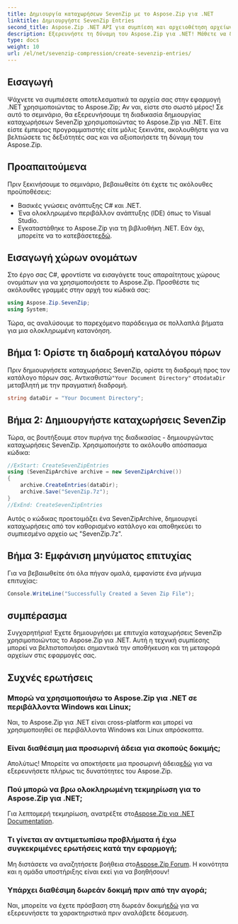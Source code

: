 ```yaml
---
title: Δημιουργία καταχωρήσεων SevenZip με το Aspose.Zip για .NET
linktitle: Δημιουργήστε SevenZip Entries
second_title: Aspose.Zip .NET API για συμπίεση και αρχειοθέτηση αρχείων
description: Εξερευνήστε τη δύναμη του Aspose.Zip για .NET! Μάθετε να δημιουργείτε καταχωρήσεις SevenZip βήμα προς βήμα. Συμπίεση αρχείων χωρίς κόπο. Κάντε λήψη τώρα για μια απρόσκοπτη εμπειρία ανάπτυξης.
type: docs
weight: 10
url: /el/net/sevenzip-compression/create-sevenzip-entries/
---
```


## Εισαγωγή

Ψάχνετε να συμπιέσετε αποτελεσματικά τα αρχεία σας στην εφαρμογή .NET χρησιμοποιώντας το Aspose.Zip; Αν ναι, είστε στο σωστό μέρος! Σε αυτό το σεμινάριο, θα εξερευνήσουμε τη διαδικασία δημιουργίας καταχωρήσεων SevenZip χρησιμοποιώντας το Aspose.Zip για .NET. Είτε είστε έμπειρος προγραμματιστής είτε μόλις ξεκινάτε, ακολουθήστε για να βελτιώσετε τις δεξιότητές σας και να αξιοποιήσετε τη δύναμη του Aspose.Zip.

## Προαπαιτούμενα

Πριν ξεκινήσουμε το σεμινάριο, βεβαιωθείτε ότι έχετε τις ακόλουθες προϋποθέσεις:

- Βασικές γνώσεις ανάπτυξης C# και .NET.
- Ένα ολοκληρωμένο περιβάλλον ανάπτυξης (IDE) όπως το Visual Studio.
-  Εγκαταστάθηκε το Aspose.Zip για τη βιβλιοθήκη .NET. Εάν όχι, μπορείτε να το κατεβάσετε[εδώ](https://releases.aspose.com/zip/net/).

## Εισαγωγή χώρων ονομάτων

Στο έργο σας C#, φροντίστε να εισαγάγετε τους απαραίτητους χώρους ονομάτων για να χρησιμοποιήσετε το Aspose.Zip. Προσθέστε τις ακόλουθες γραμμές στην αρχή του κώδικά σας:

```csharp
using Aspose.Zip.SevenZip;
using System;
```

Τώρα, ας αναλύσουμε το παρεχόμενο παράδειγμα σε πολλαπλά βήματα για μια ολοκληρωμένη κατανόηση.

## Βήμα 1: Ορίστε τη διαδρομή καταλόγου πόρων

 Πριν δημιουργήσετε καταχωρήσεις SevenZip, ορίστε τη διαδρομή προς τον κατάλογο πόρων σας. Αντικαθιστώ`"Your Document Directory"` στο`dataDir` μεταβλητή με την πραγματική διαδρομή.

```csharp
string dataDir = "Your Document Directory";
```

## Βήμα 2: Δημιουργήστε καταχωρήσεις SevenZip

Τώρα, ας βουτήξουμε στον πυρήνα της διαδικασίας - δημιουργώντας καταχωρήσεις SevenZip. Χρησιμοποιήστε το ακόλουθο απόσπασμα κώδικα:

```csharp
//ExStart: CreateSevenZipEntries
using (SevenZipArchive archive = new SevenZipArchive())
{
    archive.CreateEntries(dataDir);
    archive.Save("SevenZip.7z");
}
//ExEnd: CreateSevenZipEntries
```

Αυτός ο κώδικας προετοιμάζει ένα SevenZipArchive, δημιουργεί καταχωρήσεις από τον καθορισμένο κατάλογο και αποθηκεύει το συμπιεσμένο αρχείο ως "SevenZip.7z".

## Βήμα 3: Εμφάνιση μηνύματος επιτυχίας

Για να βεβαιωθείτε ότι όλα πήγαν ομαλά, εμφανίστε ένα μήνυμα επιτυχίας:

```csharp
Console.WriteLine("Successfully Created a Seven Zip File");
```

## συμπέρασμα

Συγχαρητήρια! Έχετε δημιουργήσει με επιτυχία καταχωρήσεις SevenZip χρησιμοποιώντας το Aspose.Zip για .NET. Αυτή η τεχνική συμπίεσης μπορεί να βελτιστοποιήσει σημαντικά την αποθήκευση και τη μεταφορά αρχείων στις εφαρμογές σας.

## Συχνές ερωτήσεις

### Μπορώ να χρησιμοποιήσω το Aspose.Zip για .NET σε περιβάλλοντα Windows και Linux;
Ναι, το Aspose.Zip για .NET είναι cross-platform και μπορεί να χρησιμοποιηθεί σε περιβάλλοντα Windows και Linux απρόσκοπτα.

### Είναι διαθέσιμη μια προσωρινή άδεια για σκοπούς δοκιμής;
 Απολύτως! Μπορείτε να αποκτήσετε μια προσωρινή άδεια[εδώ](https://purchase.aspose.com/temporary-license/) για να εξερευνήσετε πλήρως τις δυνατότητες του Aspose.Zip.

### Πού μπορώ να βρω ολοκληρωμένη τεκμηρίωση για το Aspose.Zip για .NET;
 Για λεπτομερή τεκμηρίωση, ανατρέξτε στο[Aspose.Zip για .NET Documentation](https://reference.aspose.com/zip/net/).

### Τι γίνεται αν αντιμετωπίσω προβλήματα ή έχω συγκεκριμένες ερωτήσεις κατά την εφαρμογή;
 Μη διστάσετε να αναζητήσετε βοήθεια στο[Aspose.Zip Forum](https://forum.aspose.com/c/zip/37). Η κοινότητα και η ομάδα υποστήριξης είναι εκεί για να βοηθήσουν!

### Υπάρχει διαθέσιμη δωρεάν δοκιμή πριν από την αγορά;
 Ναι, μπορείτε να έχετε πρόσβαση στη δωρεάν δοκιμή[εδώ](https://releases.aspose.com/) για να εξερευνήσετε τα χαρακτηριστικά πριν αναλάβετε δέσμευση.
